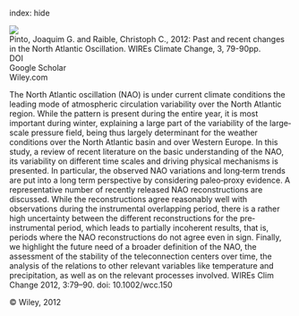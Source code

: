 index: hide

<div class="Citation">
    <div class="Citation-thumb CitationThumb-linked"  data-href="https://doi.org/10.1002/wcc.150">
      <img src="https://static.claimspace.cloud/climate-study-static/refs/thumbs/5/Pinto_and_Raible_2012-thumb.png" />
    </div>

  <div class="Citation-body">
    <div class="Citation-text">Pinto, Joaquim G. and Raible, Christoph C., 2012: Past and recent changes in the North Atlantic Oscillation. <span class="Article-journal">WIREs Climate Change, </span><span class="Article-volume">3, </span>79-90pp.</div>
    <div class="Citation-links">
      <div class="CitationLink" data-href="https://doi.org/10.1002/wcc.150">
        <div class="CitationLink-icon CitationLink-Doi"></div>
        <div class="CitationLink-text">DOI</div>
      </div>
      <div class="CitationLink" data-href="https://scholar.google.com/scholar?q=10.1002/wcc.150">
        <div class="CitationLink-icon CitationLink-Scholar"></div>
        <div class="CitationLink-text">Google Scholar</div>
      </div>
      <div class="CitationLink" data-href="http://onlinelibrary.wiley.com/doi/10.1002/wcc.150/abstract">
        <div class="CitationLink-icon CitationLink-Publisher"></div>
        <div class="CitationLink-text">Wiley.com</div>
      </div>
    </div>
  </div>
</div>

The North Atlantic oscillation (NAO) is under current climate conditions the leading mode of atmospheric circulation variability over the North Atlantic region. While the pattern is present during the entire year, it is most important during winter, explaining a large part of the variability of the large‐scale pressure field, being thus largely determinant for the weather conditions over the North Atlantic basin and over Western Europe. In this study, a review of recent literature on the basic understanding of the NAO, its variability on different time scales and driving physical mechanisms is presented. In particular, the observed NAO variations and long‐term trends are put into a long term perspective by considering paleo‐proxy evidence. A representative number of recently released NAO reconstructions are discussed. While the reconstructions agree reasonably well with observations during the instrumental overlapping period, there is a rather high uncertainty between the different reconstructions for the pre‐instrumental period, which leads to partially incoherent results, that is, periods where the NAO reconstructions do not agree even in sign. Finally, we highlight the future need of a broader definition of the NAO, the assessment of the stability of the teleconnection centers over time, the analysis of the relations to other relevant variables like temperature and precipitation, as well as on the relevant processes involved. WIREs Clim Change 2012, 3:79–90. doi: 10.1002/wcc.150

<div class="Citation-copy">
&copy; Wiley, 2012
</div>
